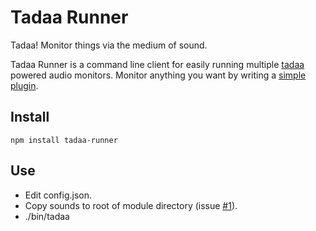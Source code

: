 # Tadaa Runner

Tadaa!
Monitor things via the medium of sound.

Tadaa Runner is a command line client for easily running multiple [tadaa](https://github.com/jamesbloomer/tadaa) powered audio monitors.
Monitor anything you want by writing a [simple plugin](https://github.com/jamesbloomer/tadaa-example). 

## Install
``` 
npm install tadaa-runner
```

## Use
- Edit config.json.
- Copy sounds to root of module directory (issue [#1](https://github.com/jamesbloomer/tadaa-runner/issues/1)).
- ./bin/tadaa

